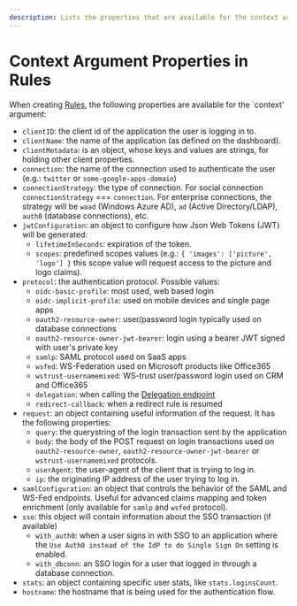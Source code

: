 ```yaml
---
description: Lists the properties that are available for the context argument when creating rules.
---
```


# Context Argument Properties in Rules

When creating [Rules](/rules), the following properties are available for the `context' argument:

* `clientID`: the client id of the application the user is logging in to.
* `clientName`: the name of the application (as defined on the dashboard).
* `clientMetadata`: is an object, whose keys and values are strings, for holding other client properties.
* `connection`: the name of the connection used to authenticate the user (e.g.: `twitter` or `some-google-apps-domain`)
* `connectionStrategy`: the type of connection. For social connection `connectionStrategy` === `connection`. For enterprise connections, the strategy will be `waad` (Windows Azure AD), `ad` (Active Directory/LDAP), `auth0` (database connections), etc.
* `jwtConfiguration`: an object to configure how Json Web Tokens (JWT) will be generated:
  * `lifetimeInSeconds`: expiration of the token.
  * `scopes`: predefined scopes values (e.g.: `{ 'images': ['picture', 'logo'] }` this scope value will request access to the picture and logo claims).
* `protocol`: the authentication protocol. Possible values:
  * `oidc-basic-profile`: most used, web based login
  * `oidc-implicit-profile`: used on mobile devices and single page apps
  * `oauth2-resource-owner`: user/password login typically used on database connections
  * `oauth2-resource-owner-jwt-bearer`: login using a bearer JWT signed with user's private key
  * `samlp`: SAML protocol used on SaaS apps
  * `wsfed`: WS-Federation used on Microsoft products like Office365
  * `wstrust-usernamemixed`: WS-trust user/password login used on CRM and Office365
  * `delegation`: when calling the [Delegation endpoint](/api/authentication#delegation)
  * `redirect-callback`: when a redirect rule is resumed
* `request`: an object containing useful information of the request. It has the following properties:
  * `query`: the querystring of the login transaction sent by the application
  * `body`: the body of the POST request on login transactions used on `oauth2-resource-owner`, `oauth2-resource-owner-jwt-bearer` or `wstrust-usernamemixed` protocols.
  * `userAgent`: the user-agent of the client that is trying to log in.
  * `ip`: the originating IP address of the user trying to log in.
* `samlConfiguration`: an object that controls the behavior of the SAML and WS-Fed endpoints. Useful for advanced claims mapping and token enrichment (only available for `samlp` and `wsfed` protocol).
* `sso`: this object will contain information about the SSO transaction (if available)
  * `with_auth0`: when a user signs in with SSO to an application where the `Use Auth0 instead of the IdP to do Single Sign On` setting is enabled.
  * `with_dbconn`: an SSO login for a user that logged in through a database connection.
* `stats`: an object containing specific user stats, like `stats.loginsCount`.
* `hostname`: the hostname that is being used for the authentication flow.
